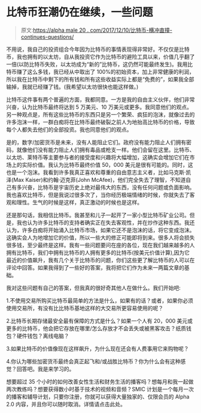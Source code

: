 # 比特币狂潮仍在继续，一些问题

> 原文:[https://alpha male 20 . com/2017/12/10/比特币-横冲直撞-continues-questions/](https://alphamale20.com/2017/12/10/bitcoin-rampage-continues-questions/)

不用说，我自己的投资组合今年因为比特币的事情表现得非常好。不仅仅是比特币，我也拥有的以太坊，自从我投资它作为比特币的避险工具以来，价值几乎翻了一倍(以防比特币失败，以太坊成为“新的”比特币，这仍然可能最终发生)。我用比特币赚了这么多钱，我已经从中取出了 100%的初始资本，加上非常健康的利润，所以我在比特币中剩下的所有钱和所有这些收益实际上都是“免费的”，如果我全部输掉，我就已经赚了钱。(我希望以太坊很快也能这样做。)

比特币这件事有两个普遍的方面，我都同意。一方是我的自由主义伙伴，他们非常兴奋，认为比特币最终将达到 5 万美元、10 万美元或更多。我同意他们的观点。另一种观点是，所有这些比特币的东西只是另一个繁荣、疯狂的泡沫，就像过去的许多泡沫一样，一群白痴将在比特币最终破裂之前人为地抬高比特币的价格，导致每个人都失去他们的全部投资。我也同意他们的观点。

是的，数字/加密货币是未来，没有人能阻止它们。政府没有能力阻止人们拥有密码，就像他们没有能力阻止人们拥有毒品或枪支一样。他们会留在这里。比特币、以太坊、莱特币等主要参与者的接受度和兴趣将大幅增加，这确实会增加它们在市场上的实际价值。我认为比特币最终价值 50，000 美元是很有可能的。同时，这也是一个泡沫。我看到许多我真正喜欢和尊重的自由意志主义者，比如马克斯·凯泽(Max Kaiser)和约翰·迈克菲(John McAfee)，他们完全失去了理智，不知道自己有多兴奋，比特币是宇宙历史上绝对最伟大的东西，没有任何问题或负面影响。我也喜欢比特币，但是我说过很多次了，当你经历极端情绪的时候，你就失去了客观和理性。生气的时候是这样，真正激动的时候也是这样。

还是那句话，我相信比特币。我甚至和儿子一起开了一家小型比特币矿业公司。但是，我也认为许多比特币的支持者确实正在失去客观性，并在炒作这种东西。我还认为，许多白痴将开始涌入比特币市场，如果它还不是泡沫的话，将它变成泡沫。这确实会人为地增加它的价值，所以一些大的修正可能即将到来。很多人将会损失很多钱，至少最终是这样。我有一些问题要问在座的各位，现在我们越来越多的人拥有比特币，我们中拥有比特币的人拥有更多的比特币(按美元价值计算),因为它最近的价值飙升，我有几个关于比特币的问题，你们这些更了解比特币的人可以在评论中回答。如果我得到了一些好的答案，我将把它们作为未来一两篇文章的基础。

我对这些问题有自己的答案，但我真的很好奇其他人在做什么。我们开始吧:

1.不使用交易所购买比特币最简单的方法是什么，如果有的话？或者，如果你必须使用交易所，有没有比比特币基地这样的大交易所更容易使用的呢？

2.比特币长期存储最安全最有保障的方式是什么？如果一个人有 20，000 美元或更多的比特币，他会把它存放在哪里/怎么存放才不会丢失或被黑客攻击？纸质钱包？硬件钱包？离线电脑？

3.如果比特币的价值像现在这样飙升，为什么现在还会有人费事用它来购物呢？

4.你认为哪些加密货币最终会真正起飞和/或战胜比特币？你为什么会有这种感觉？回答吧。我是来学习的。

想要超过 35 个小时的如何改善女性生活和财务生活的播客吗？想每月和我一起做两次教练吗？想要获得数小时基于技术的视频和音频？SMIC 计划是一个每月一次的播客和辅导计划，只要你注册，你就可以获得大量独家的、仅限会员的 Alpha 2.0 内容，并且你可以随时取消。详情请点击此处。